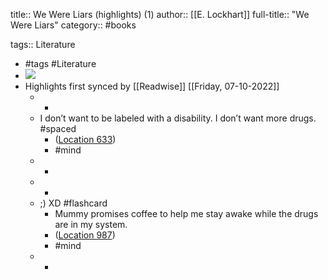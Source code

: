 title:: We Were Liars (highlights) (1)
author:: [[E. Lockhart]]
full-title:: "We Were Liars"
category:: #books

tags:: Literature

- #tags #Literature
- ![](https://images-na.ssl-images-amazon.com/images/I/519Od2UfkiL._SL200_.jpg)
- Highlights first synced by [[Readwise]] [[Friday, 07-10-2022]]
	- -
	- I don’t want to be labeled with a disability. I don’t want more drugs. #spaced
		- ([Location 633](https://readwise.io/to_kindle?action=open&asin=B00JWOJ8LM&location=633))
		- #mind
	- -
	- -
	- ;) XD #flashcard
		- Mummy promises coffee to help me stay awake while the drugs are in my system.
		- ([Location 987](https://readwise.io/to_kindle?action=open&asin=B00JWOJ8LM&location=987))
		- #mind
	- -